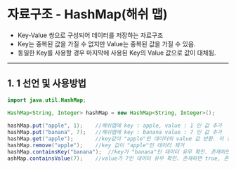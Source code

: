 # 자료구조 - HashMap(해쉬 맵)

- Key-Value 쌍으로 구성되어 데이터를 저장하는 자료구조
- Key는 중복된 값을 가질 수 없지만 Value는 중복된 값을 가질 수 있음.
- 동일한 Key를 사용할 경우 마지막에 사용된 Key의 Value 값으로 값이 대체됨.

---

## 1. 1 선언 및 사용방법

~~~java
import java.util.HashMap;

HashMap<String, Integer> hashMap = new HashMap<String, Integer>();
		
hashMap.put("apple", 1);    //해쉬맵에 key : apple, value : 1 인 값 추가
hashMap.put("banana", 7);   //해쉬맵에 key : banana value : 7 인 값 추가
hashMap.get("apple");       //key값이 "apple"인 데이터의 value 값 반환. 이 경우 1, 해당 key값이 없는 경우 null 반환
hashMap.remove("apple");    //key 값이 "apple"인 데이터 제거
hashMap.containsKey("banana");  //key가 "banana"인 데이터 유무 확인. 존재하면 true, 존재하지 않으면 false
ashMap.containsValue(7);    //value가 7인 데이터 유무 확인. 존재하면 true, 존재하지 않으면 false

~~~